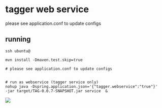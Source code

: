 # tagger web service

please see application.conf to update configs
	
	
## running 

	ssh ubuntu@

	mvn install -Dmaven.test.skip=true
	
	# please see application.conf to update configs
	
	
	# run as webservice (tagger service only)
	nohup java -Dspring.application.json='{"tagger.webservice":"true"}'   -jar target/TAG-0.0.7-SNAPSHOT.jar service  & 

<img src="http://gdurl.com/WWZq" />
	
